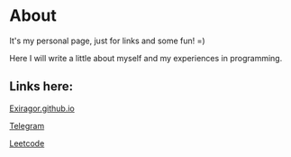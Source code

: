 # About

It's my personal page, just for links and some fun! =)

Here I will write a little about myself and my experiences in programming.

## Links here:

[Exiragor.github.io](https://exiragor.github.io/)

[Telegram](https://t.me/exiragor)

[Leetcode](https://leetcode.com/u/Exiragor/)
